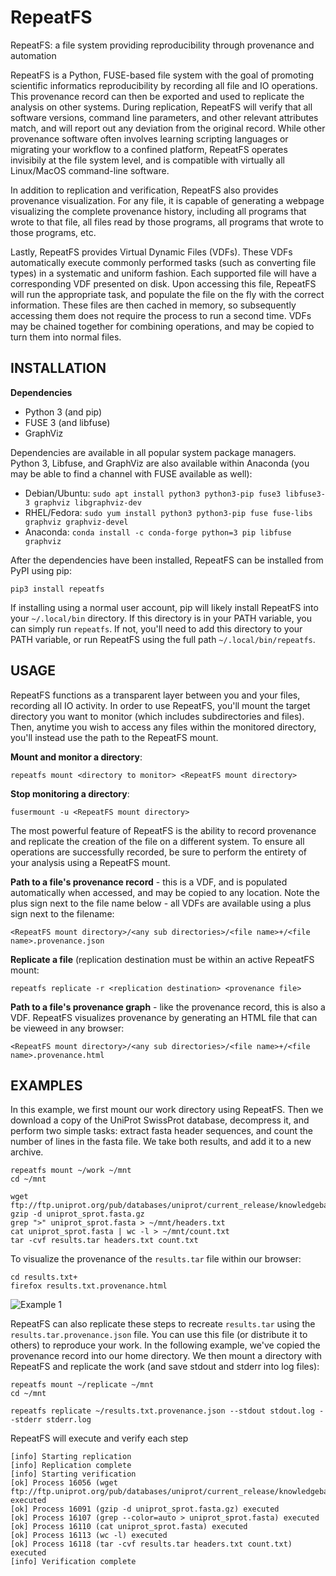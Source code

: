# RepeatFS
RepeatFS: a file system providing reproducibility through provenance and automation

RepeatFS is a Python, FUSE-based file system with the goal of promoting scientific informatics reproducibility by recording all file and IO operations.  This provenance record can then be exported and used to replicate the analysis on other systems.  During replication, RepeatFS will verify that all software versions, command line parameters, and other relevant attributes match, and will report out any deviation from the original record.  While other provenance software often involves learning scripting languages or migrating your workflow to a confined platform, RepeatFS operates invisibily at the file system level, and is compatible with virtually all Linux/MacOS command-line software.

In addition to replication and verification, RepeatFS also provides provenance visualization.  For any file, it is capable of generating a webpage visualizing the complete provenance history, including all programs that wrote to that file, all files read by those programs, all programs that wrote to those programs, etc.

Lastly, RepeatFS provides Virtual Dynamic Files (VDFs).  These VDFs automatically execute commonly performed tasks (such as converting file types) in a systematic and uniform fashion.  Each supported file will have a corresponding VDF presented on disk.  Upon accessing this file, RepeatFS will run the appropriate task, and populate the file on the fly with the correct information.  These files are then cached in memory, so subsequently accessing them does not require the process to run a second time.  VDFs may be chained together for combining operations, and may be copied to turn them into normal files.

INSTALLATION
--
**Dependencies**
* Python 3 (and pip)
* FUSE 3 (and libfuse)
* GraphViz

Dependencies are available in all popular system package managers.  Python 3, Libfuse, and GraphViz are also available within Anaconda (you may be able to find a channel with FUSE available as well):

* Debian/Ubuntu: `sudo apt install python3 python3-pip fuse3 libfuse3-3 graphviz libgraphviz-dev`
* RHEL/Fedora: `sudo yum install python3 python3-pip fuse fuse-libs graphviz graphviz-devel`
* Anaconda: `conda install -c conda-forge python=3 pip libfuse graphviz`

After the dependencies have been installed, RepeatFS can be installed from PyPI using pip:

```
pip3 install repeatfs
```

If installing using a normal user account, pip will likely install RepeatFS into your `~/.local/bin` directory.  If this directory is in your PATH variable, you can simply run `repeatfs`.  If not, you'll need to add this directory to your PATH variable, or run RepeatFS using the full path `~/.local/bin/repeatfs`.

USAGE
--
RepeatFS functions as a transparent layer between you and your files, recording all IO activity. In order to use RepeatFS, you'll mount the target directory you want to monitor (which includes subdirectories and files).  Then, anytime you wish to access any files within the monitored directory, you'll instead use the path to the RepeatFS mount.

**Mount and monitor a directory**:

```
repeatfs mount <directory to monitor> <RepeatFS mount directory>
```

**Stop monitoring a directory**:

```
fusermount -u <RepeatFS mount directory>
```

The most powerful feature of RepeatFS is the ability to record provenance and replicate the creation of the file on a different system.  To ensure all operations are successfully recorded, be sure to perform the entirety of your analysis using a RepeatFS mount. 

**Path to a file's provenance record** - this is a VDF, and is populated automatically when accessed, and may be copied to any location.  Note the plus sign next to the file name below - all VDFs are available using a plus sign next to the filename:

```
<RepeatFS mount directory>/<any sub directories>/<file name>+/<file name>.provenance.json
```

**Replicate a file** (replication destination must be within an active RepeatFS mount:

```
repeatfs replicate -r <replication destination> <provenance file>
```

**Path to a file's provenance graph** - like the provenance record, this is also a VDF.  RepeatFS visualizes provenance by generating an HTML file that can be vieweed in any browser:
```
<RepeatFS mount directory>/<any sub directories>/<file name>+/<file name>.provenance.html
```



EXAMPLES
--
In this example, we first mount our work directory using RepeatFS.  Then we download a copy of the UniProt SwissProt database, decompress it, and perform two simple tasks: extract fasta header sequences, and count the number of lines in the fasta file.  We take both results, and add it to a new archive.

```
repeatfs mount ~/work ~/mnt
cd ~/mnt

wget ftp://ftp.uniprot.org/pub/databases/uniprot/current_release/knowledgebase/complete/uniprot_sprot.fasta.gz
gzip -d uniprot_sprot.fasta.gz
grep ">" uniprot_sprot.fasta > ~/mnt/headers.txt
cat uniprot_sprot.fasta | wc -l > ~/mnt/count.txt
tar -cvf results.tar headers.txt count.txt
```

To visualize the provenance of the `results.tar` file within our browser:

```
cd results.txt+
firefox results.txt.provenance.html
````

![Example 1](https://raw.githubusercontent.com/ToniWestbrook/repeatfs/master/images/example1.png)

RepeatFS can also replicate these steps to recreate `results.tar` using the `results.tar.provenance.json` file.  You can use this file (or distribute it to others) to reproduce your work.  In the following example, we've copied the provenance record into our home directory.  We then mount a directory with RepeatFS and replicate the work (and save stdout and stderr into log files):

```
repeatfs mount ~/replicate ~/mnt
cd ~/mnt

repeatfs replicate ~/results.txt.provenance.json --stdout stdout.log --stderr stderr.log
```
RepeatFS will execute and verify each step

```
[info] Starting replication
[info] Replication complete
[info] Starting verification
[ok] Process 16056 (wget ftp://ftp.uniprot.org/pub/databases/uniprot/current_release/knowledgebase/complete/uniprot_sprot.fasta.gz) executed
[ok] Process 16091 (gzip -d uniprot_sprot.fasta.gz) executed
[ok] Process 16107 (grep --color=auto > uniprot_sprot.fasta) executed
[ok] Process 16110 (cat uniprot_sprot.fasta) executed
[ok] Process 16113 (wc -l) executed
[ok] Process 16118 (tar -cvf results.tar headers.txt count.txt) executed
[info] Verification complete
```
